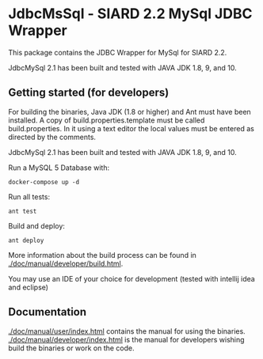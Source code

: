 # JdbcMsSql - SIARD 2.2 MySql JDBC Wrapper

This package contains the JDBC Wrapper for MySql for SIARD 2.2.

JdbcMySql 2.1 has been built and tested with JAVA JDK 1.8, 9, and 10.

## Getting started (for developers)

For building the binaries, Java JDK (1.8 or higher) and Ant must
have been installed. A copy of build.properties.template must be called
build.properties. In it using a text editor the local values must be
entered as directed by the comments.

JdbcMySql 2.1 has been built and tested with JAVA JDK 1.8, 9, and 10.

Run a MySQL 5 Database with: 

```shell
docker-compose up -d
```

Run all tests:

```shell
ant test
```

Build and deploy:

```shell
ant deploy
```


More information about the build process can be found in
[./doc/manual/developer/build.html](./doc/manual/developer/build.html).

You may use an IDE of your choice for development (tested with intellij idea and eclipse)

## Documentation

[./doc/manual/user/index.html](./doc/manual/user/index.html) contains the manual for using the binaries.
[./doc/manual/developer/index.html](./doc/manual/user/index.html) is the manual for developers wishing
build the binaries or work on the code.  

